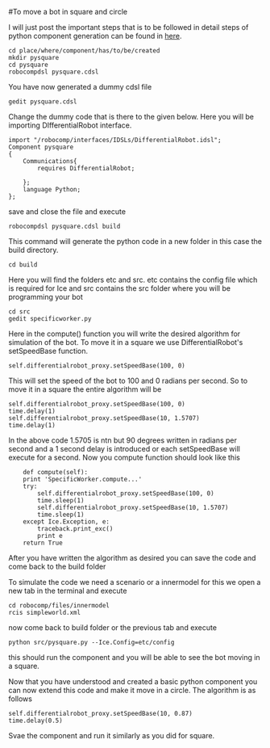 #To move a bot in square and circle

I will just post the important steps that is to be followed in detail steps of python component generation can be found in [here]().

	cd place/where/component/has/to/be/created
	mkdir pysquare
	cd pysquare
	robocompdsl pysquare.cdsl

You have now generated a dummy cdsl file

	gedit pysquare.cdsl

Change the dummy code that is there to the given below. Here you will be importing DIfferentialRobot interface.

	import "/robocomp/interfaces/IDSLs/DifferentialRobot.idsl";
	Component pysquare
	{
		Communications{
			requires DifferentialRobot;

		};
		language Python;
	};

save and close the file and execute

	robocompdsl pysquare.cdsl build

This command will generate the python code in a new folder in this case the build directory.

	cd build

Here you will find the folders etc and src. etc contains the config file which is required for Ice and src contains the src folder where you will be programming your bot

	cd src
	gedit specificworker.py
	
Here in the compute() function you will write the desired algorithm for simulation of the bot. To move it in a square we use DifferentialRobot's setSpeedBase function.

	self.differentialrobot_proxy.setSpeedBase(100, 0)

This will set the speed of the bot to 100 and 0 radians per second. So to move it in a square the entire algorithm will be

	self.differentialrobot_proxy.setSpeedBase(100, 0)
	time.delay(1)
	self.differentialrobot_proxy.setSpeedBase(10, 1.5707)
	time.delay(1)

In the above code 1.5705 is ntn but 90 degrees written in radians per second and a 1 second delay is introduced or each setSpeedBase will execute for a second. Now you compute function should look like this

		def compute(self):
		print 'SpecificWorker.compute...'
		try:
			self.differentialrobot_proxy.setSpeedBase(100, 0)
			time.sleep(1)
			self.differentialrobot_proxy.setSpeedBase(10, 1.5707)
			time.sleep(1)
		except Ice.Exception, e:
			traceback.print_exc()
			print e
		return True

After you have written the algorithm as desired you can save the code and come back to the build folder

To simulate the code we need a scenario or a innermodel for this we open a new tab in the terminal and execute

	cd robocomp/files/innermodel
	rcis simpleworld.xml

now come back to build folder or the previous tab and execute
	
	python src/pysquare.py --Ice.Config=etc/config

this should run the component and you will be able to see the bot moving in a square.

Now that you have understood and created a basic python component you can now extend this code and make it move in a circle. The algorithm is as follows
	
	self.differentialrobot_proxy.setSpeedBase(10, 0.87)
	time.delay(0.5)

Svae the component and run it similarly as you did for square. 
